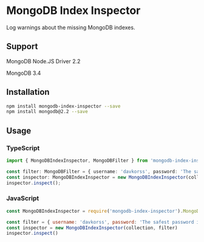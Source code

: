# MongoDB Index Inspector

Log warnings about the missing MongoDB indexes.

## Support

MongoDB Node.JS Driver 2.2

MongoDB 3.4

## Installation

```sh
npm install mongodb-index-inspector --save
npm install mongodb@2.2 --save
```

## Usage

### TypeScript

```typescript
import { MongoDBIndexInspector, MongoDBFilter } from 'mongodb-index-inspector';

const filter: MongoDBFilter = { username: 'davkorss', password: 'The safest password in the world :3' };
const inspector: MongoDBIndexInspector = new MongoDBIndexInspector(collection, filter);
inspector.inspect();
```

### JavaScript

```javascript
const MongoDBIndexInspector = require('mongodb-index-inspector').MongoDBIndexInspector

const filter = { username: 'davkorss', password: 'The safest password in the world :3' }
const inspector = new MongoDBIndexInspector(collection, filter)
inspector.inspect()
```
